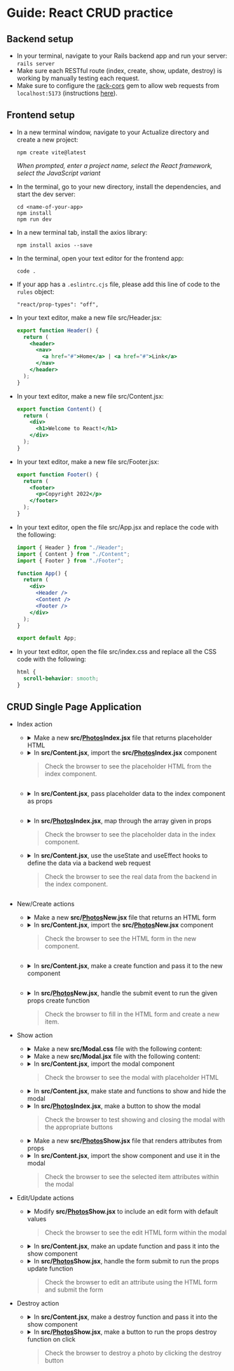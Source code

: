 # Guide: React CRUD practice

## Backend setup

- In your terminal, navigate to your Rails backend app and run your server: `rails server`
- Make sure each RESTful route (index, create, show, update, destroy) is working by manually testing each request.
- Make sure to configure the [rack-cors](https://github.com/cyu/rack-cors) gem to allow web requests from `localhost:5173` (instructions [here](https://gist.github.com/peterxjang/77d6243cf85103b027a56b401b62b289)).

## Frontend setup

- In a new terminal window, navigate to your Actualize directory and create a new project:

  ```
  npm create vite@latest
  ```

  _When prompted, enter a project name, select the React framework, select the JavaScript variant_

- In the terminal, go to your new directory, install the dependencies, and start the dev server:

  ```
  cd <name-of-your-app>
  npm install
  npm run dev
  ```

- In a new terminal tab, install the axios library:

  ```
  npm install axios --save
  ```

- In the terminal, open your text editor for the frontend app:

  ```
  code .
  ```

- If your app has a `.eslintrc.cjs` file, please add this line of code to the `rules` object:

  ```
  "react/prop-types": "off",
  ```

- In your text editor, make a new file src/Header.jsx:

  ```jsx
  export function Header() {
    return (
      <header>
        <nav>
          <a href="#">Home</a> | <a href="#">Link</a>
        </nav>
      </header>
    );
  }
  ```

- In your text editor, make a new file src/Content.jsx:

  ```jsx
  export function Content() {
    return (
      <div>
        <h1>Welcome to React!</h1>
      </div>
    );
  }
  ```

- In your text editor, make a new file src/Footer.jsx:

  ```jsx
  export function Footer() {
    return (
      <footer>
        <p>Copyright 2022</p>
      </footer>
    );
  }
  ```

- In your text editor, open the file src/App.jsx and replace the code with the following:

  ```jsx
  import { Header } from "./Header";
  import { Content } from "./Content";
  import { Footer } from "./Footer";

  function App() {
    return (
      <div>
        <Header />
        <Content />
        <Footer />
      </div>
    );
  }

  export default App;
  ```

- In your text editor, open the file src/index.css and replace all the CSS code with the following:

  ```css
  html {
    scroll-behavior: smooth;
  }
  ```

## CRUD Single Page Application

- Index action

  - <details><summary>Make a new <strong>src/<ins>Photos</ins>Index.jsx</strong> file that returns placeholder HTML</strong></summary>

    ```jsx
    export function PhotosIndex() {
      return (
        <div>
          <h1>All photos</h1>
        </div>
      );
    }
    ```

      </details>

  - <details><summary>In <strong>src/Content.jsx</strong>, import the <strong>src/<ins>Photos</ins>Index.jsx</strong> component</summary>
      
      ```diff
      + import { PhotosIndex } from "./PhotosIndex";

        export function Content() {
          return (
            <div>

    -       <h1>Welcome to React!</h1>

    *       <PhotosIndex />
          </div>
      );
      }

    ```
    </details>

    > Check the browser to see the placeholder HTML from the index component.

    ```

  - <details><summary>In <strong>src/Content.jsx</strong>, pass placeholder data to the index component as props</summary>
      
      ```diff
        import { PhotosIndex } from "./PhotosIndex";

        export function Content() {

    - const photos = [
    -     {id: 1, name: "First", url: "https://via.placeholder.com/150", width: 150, height: 150},
    -     {id: 2, name: "Second", url: "https://via.placeholder.com/300", width: 300, height: 300},
    - ];

      return (
        <div>

    -       <PhotosIndex photos={photos} />
          </div>
      );
      }

    ```
    </details>

    ```

  - <details><summary>In <strong>src/<ins>Photos</ins>Index.jsx</strong>, map through the array given in props</summary>
      
      ```diff
      - export function PhotosIndex() {
      + export function PhotosIndex(props) {
          return (
            <div>
              <h1>All photos</h1>
      +       {props.photos.map((photo) => (
      +         <div key={photo.id}>
      +           <h2>{photo.name}</h2>
      +           <img src={photo.url} />
      +           <p>Width: {photo.width}</p>
      +           <p>Height: {photo.height}</p>
      +         </div>
      +       ))}
            </div>
          );
        }
      ```
      </details>
      
    > Check the browser to see the placeholder data in the index component.
  - <details><summary>In <strong>src/Content.jsx</strong>, use the useState and useEffect hooks to define the data via a backend web request</summary>
      
      ```diff
      + import axios from "axios";
      + import { useState, useEffect } from "react";
        import { PhotosIndex } from "./PhotosIndex";

        export function Content() {

    - const photos = [
    -     {id: 1, name: "First", url: "https://via.placeholder.com/150", width: 150, height: 150},
    -     {id: 2, name: "Second", url: "https://via.placeholder.com/300", width: 300, height: 300},
    - ];

    * const [photos, setPhotos] = useState([]);

    * const handleIndexPhotos = () => {
    *     console.log("handleIndexPhotos");
    *     axios.get("http://localhost:3000/photos.json").then((response) => {
    *       console.log(response.data);
    *       setPhotos(response.data);
    *     });
    * };

    * useEffect(handleIndexPhotos, []);

      return (
      <div>
      <PhotosIndex photos={photos} />
      </div>
      );
      }

    ```
    </details>

    > Check the browser to see the real data from the backend in the index component.

    ```

- New/Create actions

  - <details><summary>Make a new <strong>src/<ins>Photos</ins>New.jsx</strong> file that returns an HTML form</strong></summary>

    ```jsx
    export function PhotosNew() {
      return (
        <div>
          <h1>New Photo</h1>
          <form>
            <div>
              Name: <input name="name" type="text" />
            </div>
            <div>
              Url: <input name="url" type="text" />
            </div>
            <div>
              Width: <input name="width" type="text" />
            </div>
            <div>
              Height: <input name="height" type="text" />
            </div>
            <button type="submit">Create photo</button>
          </form>
        </div>
      );
    }
    ```

      </details>

  - <details><summary>In <strong>src/Content.jsx</strong>, import the <strong>src/<ins>Photos</ins>New.jsx</strong> component</summary>
      
      ```diff
        import axios from "axios";
        import { useState, useEffect } from "react";
        import { PhotosIndex } from "./PhotosIndex";
      + import { PhotosNew } from "./PhotosNew";

        export function Content() {
          const [photos, setPhotos] = useState([]);

          const handleIndexPhotos = () => {
            console.log("handleIndexPhotos");
            axios.get("http://localhost:3000/photos.json").then((response) => {
              console.log(response.data);
              setPhotos(response.data);
            });
          };

          useEffect(handleIndexPhotos, []);

          return (
            <div>

    -       <PhotosNew />
            <PhotosIndex photos={photos} />
          </div>
      );
      }

    ```
    </details>

    > Check the browser to see the HTML form in the new component.

    ```

  - <details><summary>In <strong>src/Content.jsx</strong>, make a create function and pass it to the new component</summary>
      
      ```diff

        import axios from "axios";
        import { useState, useEffect } from "react";
        import { PhotosIndex } from "./PhotosIndex";
        import { PhotosNew } from "./PhotosNew";

        export function Content() {
          const [photos, setPhotos] = useState([]);

          const handleIndexPhotos = () => {
            console.log("handleIndexPhotos");
            axios.get("http://localhost:3000/photos.json").then((response) => {
              console.log(response.data);
              setPhotos(response.data);
            });
          };

    - const handleCreatePhoto = (params, successCallback) => {
    -     console.log("handleCreatePhoto", params);
    -     axios.post("http://localhost:3000/photos.json", params).then((response) => {
    -       setPhotos([...photos, response.data]);
    -       successCallback();
    -     });
    - };

      useEffect(handleIndexPhotos, []);

      return (
        <div>

    *       <PhotosNew />

    -       <PhotosNew onCreatePhoto={handleCreatePhoto} />
            <PhotosIndex photos={photos} />
          </div>
      );
      }

    ```
    </details>

    ```

  - <details><summary>In <strong>src/<ins>Photos</ins>New.jsx</strong>, handle the submit event to run the given props create function</strong></summary>

    ```diff
    - export function PhotosNew() {
    + export function PhotosNew(props) {

    +   const handleSubmit = (event) => {
    +     event.preventDefault();
    +     const params = new FormData(event.target);
    +     props.onCreatePhoto(params, () => event.target.reset());
    +   };

        return (
          <div>
            <h1>New Photo</h1>
    -       <form>
    +       <form onSubmit={handleSubmit}>
              <div>
                Name: <input name="name" type="text" />
              </div>
              <div>
                Url: <input name="url" type="text" />
              </div>
              <div>
                Width: <input name="width" type="text" />
              </div>
              <div>
                Height: <input name="height" type="text" />
              </div>
              <button type="submit">Create photo</button>
            </form>
          </div>
        );
      }
    ```

      </details>
      
    > Check the browser to fill in the HTML form and create a new item.

- Show action

  - <details><summary>Make a new <strong>src/Modal.css</strong> file with the following content:</summary>

    ```css
    .modal-background {
      display: block;
      position: fixed;
      top: 0;
      left: 0;
      width: 100%;
      height: 100%;
      background: rgba(0, 0, 0, 0.6);
      z-index: 1000;
    }

    .modal-main {
      position: fixed;
      background: white;
      width: 80%;
      height: auto;
      top: 50%;
      left: 50%;
      transform: translate(-50%, -50%);
      padding: 1em;
    }

    .modal-main button.close {
      font-size: 2em;
      background: none;
      border: none;
      position: absolute;
      top: 0em;
      right: 0.2em;
    }
    ```

    </details>

  - <details><summary>Make a new <strong>src/Modal.jsx</strong> file with the following content:</summary>

    ```jsx
    import "./Modal.css";

    export function Modal(props) {
      if (props.show) {
        return (
          <div className="modal-background">
            <section className="modal-main">
              {props.children}
              <button className="close" type="button" onClick={props.onClose}>
                &#x2715;
              </button>
            </section>
          </div>
        );
      }
    }
    ```

    </details>

  - <details><summary>In <strong>src/Content.jsx</strong>, import the modal component</summary>

    ```diff
      import axios from "axios";
      import { useState, useEffect } from "react";
      import { PhotosIndex } from "./PhotosIndex";
      import { PhotosNew } from "./PhotosNew";
    + import { Modal } from "./Modal";

      export function Content() {
        const [photos, setPhotos] = useState([]);

        const handleIndexPhotos = () => {
          console.log("handleIndexPhotos");
          axios.get("http://localhost:3000/photos.json").then((response) => {
            console.log(response.data);
            setPhotos(response.data);
          });
        };

        const handleCreatePhoto = (params, successCallback) => {
          console.log("handleCreatePhoto", params);
          axios.post("http://localhost:3000/photos.json", params).then((response) => {
            setPhotos([...photos, response.data]);
            successCallback();
          });
        };

        useEffect(handleIndexPhotos, []);

        return (
          <div>
            <PhotosNew onCreatePhoto={handleCreatePhoto} />
            <PhotosIndex photos={photos} />
    +       <Modal show={true}>
    +         <h1>Test</h1>
    +       </Modal>
          </div>
        );
      }
    ```

    </details>

    > Check the browser to see the modal with placeholder HTML

  - <details><summary>In <strong>src/Content.jsx</strong>, make state and functions to show and hide the modal</summary>

    ```diff
      import axios from "axios";
      import { useState, useEffect } from "react";
      import { PhotosIndex } from "./PhotosIndex";
      import { PhotosNew } from "./PhotosNew";
      import { Modal } from "./Modal";

      export function Content() {
        const [photos, setPhotos] = useState([]);
    +   const [isPhotosShowVisible, setIsPhotosShowVisible] = useState(false);
    +   const [currentPhoto, setCurrentPhoto] = useState({});

        const handleIndexPhotos = () => {
          console.log("handleIndexPhotos");
          axios.get("http://localhost:3000/photos.json").then((response) => {
            console.log(response.data);
            setPhotos(response.data);
          });
        };

        const handleCreatePhoto = (params, successCallback) => {
          console.log("handleCreatePhoto", params);
          axios.post("http://localhost:3000/photos.json", params).then((response) => {
            setPhotos([...photos, response.data]);
            successCallback();
          });
        };

    +   const handleShowPhoto = (photo) => {
    +     console.log("handleShowPhoto", photo);
    +     setIsPhotosShowVisible(true);
    +     setCurrentPhoto(photo);
    +   };

    +   const handleClose = () => {
    +     console.log("handleClose");
    +     setIsPhotosShowVisible(false);
    +   };

        useEffect(handleIndexPhotos, []);

        return (
          <div>
            <PhotosNew onCreatePhoto={handleCreatePhoto} />
    -       <PhotosIndex photos={photos} />
    +       <PhotosIndex photos={photos} onShowPhoto={handleShowPhoto} />
    -       <Modal show={true}>
    +       <Modal show={isPhotosShowVisible} onClose={handleClose}>
              <h1>Test</h1>
            </Modal>
          </div>
        );
      }
    ```

    </details>

  - <details><summary>In <strong>src/<ins>Photos</ins>Index.jsx</strong>, make a button to show the modal</summary>

    ```diff
      export function PhotosIndex(props) {
        return (
          <div>
            <h1>All photos</h1>
            {props.photos.map((photo) => (
              <div key={photo.id}>
                <h2>{photo.name}</h2>
                <img src={photo.url} />
                <p>Width: {photo.width}</p>
                <p>Height: {photo.height}</p>
    +           <button onClick={() => props.onShowPhoto(photo)}>More info</button>
              </div>
            ))}
          </div>
        );
      }
    ```

    </details>
            
    > Check the browser to test showing and closing the modal with the appropriate buttons


  - <details><summary>Make a new <strong>src/<ins>Photos</ins>Show.jsx</strong> file that renders attributes from props</summary>

    ```jsx
    export function PhotosShow(props) {
      return (
        <div>
          <h1>Photo information</h1>
          <p>Name: {props.photo.name}</p>
          <p>Url: {props.photo.url}</p>
          <p>Width: {props.photo.width}</p>
          <p>Height: {props.photo.height}</p>
        </div>
      );
    }
    ```

    </details>

  - <details><summary>In <strong>src/Content.jsx</strong>, import the show component and use it in the modal</summary>

    ```diff
      import axios from "axios";
      import { useState, useEffect } from "react";
      import { PhotosIndex } from "./PhotosIndex";
      import { PhotosNew } from "./PhotosNew";
    + import { PhotosShow } from "./PhotosShow";
      import { Modal } from "./Modal";

      export function Content() {
        const [photos, setPhotos] = useState([]);
        const [isPhotosShowVisible, setIsPhotosShowVisible] = useState(false);
        const [currentPhoto, setCurrentPhoto] = useState({});

        const handleIndexPhotos = () => {
          console.log("handleIndexPhotos");
          axios.get("http://localhost:3000/photos.json").then((response) => {
            console.log(response.data);
            setPhotos(response.data);
          });
        };

        const handleCreatePhoto = (params, successCallback) => {
          console.log("handleCreatePhoto", params);
          axios.post("http://localhost:3000/photos.json", params).then((response) => {
            setPhotos([...photos, response.data]);
            successCallback();
          });
        };

        const handleShowPhoto = (photo) => {
          console.log("handleShowPhoto", photo);
          setIsPhotosShowVisible(true);
          setCurrentPhoto(photo);
        };

        const handleClose = () => {
          console.log("handleClose");
          setIsPhotosShowVisible(false);
        };

        useEffect(handleIndexPhotos, []);

        return (
          <div>
            <PhotosNew onCreatePhoto={handleCreatePhoto} />
            <PhotosIndex photos={photos} onShowPhoto={handleShowPhoto} />
            <Modal show={isPhotosShowVisible} onClose={handleClose}>
    -         <h1>Test</h1>
    +         <PhotosShow photo={currentPhoto} />
              </Modal>
          </div>
        );
      }
    ```

    </details>

    > Check the browser to see the selected item attributes within the modal

- Edit/Update actions

  - <details><summary>Modify <strong>src/<ins>Photos</ins>Show.jsx</strong> to include an edit form with default values</summary>

    ```diff
      export function PhotosShow(props) {
        return (
          <div>
            <h1>Photo information</h1>
            <p>Name: {props.photo.name}</p>
            <p>Url: {props.photo.url}</p>
            <p>Width: {props.photo.width}</p>
            <p>Height: {props.photo.height}</p>
    +       <form>
    +         <div>
    +           Name: <input defaultValue={props.photo.name} name="name" type="text" />
    +         </div>
    +         <div>
    +           Url: <input defaultValue={props.photo.url} name="url" type="text" />
    +         </div>
    +         <div>
    +           Width: <input defaultValue={props.photo.width} name="width" type="text" />
    +         </div>
    +         <div>
    +           Height: <input defaultValue={props.photo.height} name="height" type="text" />
    +         </div>
    +         <button type="submit">Update photo</button>
    +       </form>
          </div>
        );
      }
    ```

    </details>

    > Check the browser to see the edit HTML form within the modal

  - <details><summary>In <strong>src/Content.jsx</strong>, make an update function and pass it into the show component</summary>

    ```diff
      import axios from "axios";
      import { useState, useEffect } from "react";
      import { PhotosIndex } from "./PhotosIndex";
      import { PhotosNew } from "./PhotosNew";
      import { PhotosShow } from "./PhotosShow";
      import { Modal } from "./Modal";

      export function Content() {
        const [photos, setPhotos] = useState([]);
        const [isPhotosShowVisible, setIsPhotosShowVisible] = useState(false);
        const [currentPhoto, setCurrentPhoto] = useState({});

        const handleIndexPhotos = () => {
          console.log("handleIndexPhotos");
          axios.get("http://localhost:3000/photos.json").then((response) => {
            console.log(response.data);
            setPhotos(response.data);
          });
        };

        const handleCreatePhoto = (params, successCallback) => {
          console.log("handleCreatePhoto", params);
          axios.post("http://localhost:3000/photos.json", params).then((response) => {
            setPhotos([...photos, response.data]);
            successCallback();
          });
        };

        const handleShowPhoto = (photo) => {
          console.log("handleShowPhoto", photo);
          setIsPhotosShowVisible(true);
          setCurrentPhoto(photo);
        };

    +   const handleUpdatePhoto = (id, params, successCallback) => {
    +     console.log("handleUpdatePhoto", params);
    +     axios.patch(`http://localhost:3000/photos/${id}.json`, params).then((response) => {
    +       setPhotos(
    +         photos.map((photo) => {
    +           if (photo.id === response.data.id) {
    +             return response.data;
    +           } else {
    +             return photo;
    +           }
    +         })
    +       );
    +       successCallback();
    +       handleClose();
    +     });
    +   };

        const handleClose = () => {
          console.log("handleClose");
          setIsPhotosShowVisible(false);
        };

        useEffect(handleIndexPhotos, []);

        return (
          <div>
            <PhotosNew onCreatePhoto={handleCreatePhoto} />
            <PhotosIndex photos={photos} onShowPhoto={handleShowPhoto} />
            <Modal show={isPhotosShowVisible} onClose={handleClose}>
    -         <PhotosShow photo={currentPhoto} />
    +         <PhotosShow photo={currentPhoto} onUpdatePhoto={handleUpdatePhoto} />
            </Modal>
          </div>
        );
      }
    ```

    </details>

  - <details><summary>In <strong>src/<ins>Photos</ins>Show.jsx</strong>, handle the form submit to run the props update function</summary>

    ```diff
      export function PhotosShow(props) {

    +   const handleSubmit = (event) => {
    +     event.preventDefault();
    +     const params = new FormData(event.target);
    +     props.onUpdatePhoto(props.photo.id, params, () => event.target.reset());
    +   };

        return (
          <div>
            <h1>Photo information</h1>
            <p>Name: {props.photo.name}</p>
            <p>Url: {props.photo.url}</p>
            <p>Width: {props.photo.width}</p>
            <p>Height: {props.photo.height}</p>
    -       <form>
    +       <form onSubmit={handleSubmit}>
              <div>
                Name: <input defaultValue={props.photo.name} name="name" type="text" />
              </div>
              <div>
                Url: <input defaultValue={props.photo.url} name="url" type="text" />
              </div>
              <div>
                Width: <input defaultValue={props.photo.width} name="width" type="text" />
              </div>
              <div>
                Height: <input defaultValue={props.photo.height} name="height" type="text" />
              </div>
              <button type="submit">Update photo</button>
            </form>
          </div>
        );
      }
    ```

    </details>

    > Check the browser to edit an attribute using the HTML form and submit the form

- Destroy action

  - <details><summary>In <strong>src/Content.jsx</strong>, make a destroy function and pass it into the show component</summary>

    ```diff
      import axios from "axios";
      import { useState, useEffect } from "react";
      import { PhotosIndex } from "./PhotosIndex";
      import { PhotosNew } from "./PhotosNew";
      import { PhotosShow } from "./PhotosShow";
      import { Modal } from "./Modal";

      export function Content() {
        const [photos, setPhotos] = useState([]);
        const [isPhotosShowVisible, setIsPhotosShowVisible] = useState(false);
        const [currentPhoto, setCurrentPhoto] = useState({});

        const handleIndexPhotos = () => {
          console.log("handleIndexPhotos");
          axios.get("http://localhost:3000/photos.json").then((response) => {
            console.log(response.data);
            setPhotos(response.data);
          });
        };

        const handleCreatePhoto = (params, successCallback) => {
          console.log("handleCreatePhoto", params);
          axios.post("http://localhost:3000/photos.json", params).then((response) => {
            setPhotos([...photos, response.data]);
            successCallback();
          });
        };

        const handleShowPhoto = (photo) => {
          console.log("handleShowPhoto", photo);
          setIsPhotosShowVisible(true);
          setCurrentPhoto(photo);
        };

        const handleClose = () => {
          console.log("handleClose");
          setIsPhotosShowVisible(false);
        };

        const handleUpdatePhoto = (id, params, successCallback) => {
          console.log("handleUpdatePhoto", params);
          axios.patch(`http://localhost:3000/photos/${id}.json`, params).then((response) => {
            setPhotos(
              photos.map((photo) => {
                if (photo.id === response.data.id) {
                  return response.data;
                } else {
                  return photo;
                }
              })
            );
            successCallback();
            handleClose();
          });
        };

    +   const handleDestroyPhoto = (photo) => {
    +     console.log("handleDestroyPhoto", photo);
    +     axios.delete(`http://localhost:3000/photos/${photo.id}.json`).then((response) => {
    +       setPhotos(photos.filter((p) => p.id !== photo.id));
    +       handleClose();
    +     });
    +   };

        useEffect(handleIndexPhotos, []);

        return (
          <div>
            <PhotosNew onCreatePhoto={handleCreatePhoto} />
            <PhotosIndex photos={photos} onShowPhoto={handleShowPhoto} />
            <Modal show={isPhotosShowVisible} onClose={handleClose}>
    -         <PhotosShow photo={currentPhoto} onUpdatePhoto={handleUpdatePhoto} />
    +         <PhotosShow photo={currentPhoto} onUpdatePhoto={handleUpdatePhoto} onDestroyPhoto={handleDestroyPhoto} />
            </Modal>
          </div>
        );
      }
    ```

    </details>

  - <details><summary>In <strong>src/<ins>Photos</ins>Show.jsx</strong>, make a button to run the props destroy function on click</summary>

    ```diff
      export function PhotosShow(props) {
        const handleSubmit = (event) => {
          event.preventDefault();
          const params = new FormData(event.target);
          props.onUpdatePhoto(props.photo.id, params, () => event.target.reset());
        };

    +   const handleClick = () => {
    +     props.onDestroyPhoto(props.photo);
    +   };

        return (
          <div>
            <h1>Photo information</h1>
            <form onSubmit={handleSubmit}>
              <div>
                Name: <input defaultValue={props.photo.name} name="name" type="text" />
              </div>
              <div>
                Url: <input defaultValue={props.photo.url} name="url" type="text" />
              </div>
              <div>
                Width: <input defaultValue={props.photo.width} name="width" type="text" />
              </div>
              <div>
                Height: <input defaultValue={props.photo.height} name="height" type="text" />
              </div>
              <button type="submit">Update photo</button>
            </form>
    +       <button onClick={handleClick}>Destroy photo</button>
          </div>
        );
      }
    ```

    </details>

    > Check the browser to destroy a photo by clicking the destroy button
